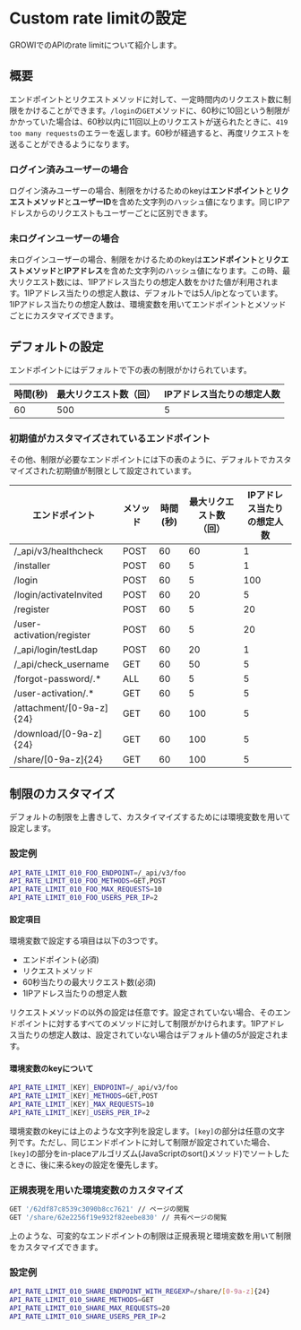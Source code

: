# Custom rate limitの設定

GROWIでのAPIのrate limitについて紹介します。

## 概要

エンドポイントとリクエストメソッドに対して、一定時間内のリクエスト数に制限をかけることができます。`/login`の`GET`メソッドに、60秒に10回という制限がかかっていた場合は、60秒以内に11回以上のリクエストが送られたときに、`419 too many requests`のエラーを返します。60秒が経過すると、再度リクエストを送ることができるようになります。


### ログイン済みユーザーの場合

ログイン済みユーザーの場合、制限をかけるためのkeyは**エンドポイント**と**リクエストメソッド**と**ユーザーID**を含めた文字列のハッシュ値になります。同じIPアドレスからのリクエストもユーザーごとに区別できます。

### 未ログインユーザーの場合

未ログインユーザーの場合、制限をかけるためのkeyは**エンドポイント**と**リクエストメソッド**と**IPアドレス**を含めた文字列のハッシュ値になります。この時、最大リクエスト数には、1IPアドレス当たりの想定人数をかけた値が利用されます。1IPアドレス当たりの想定人数は、デフォルトでは5人/ipとなっています。1IPアドレス当たりの想定人数は、環境変数を用いてエンドポイントとメソッドごとにカスタマイズできます。

## デフォルトの設定


エンドポイントにはデフォルトで下の表の制限がかけられています。

| 時間(秒) | 最大リクエスト数（回） | IPアドレス当たりの想定人数 |
| -------- | ---------------------- | -------------------------- |
| 60       | 500                    | 5                          |


### 初期値がカスタマイズされているエンドポイント

その他、制限が必要なエンドポイントには下の表のように、デフォルトでカスタマイズされた初期値が制限として設定されています。

| エンドポイント            | メソッド | 時間(秒) | 最大リクエスト数（回） | IPアドレス当たりの想定人数 |
| ------------------------- | -------- | -------- | ---------------------- | -------------------------- |
| /_api/v3/healthcheck      | POST     | 60       | 60                     | 1                          |
| /installer                | POST     | 60       | 5                      | 1                          |
| /login                    | POST     | 60       | 5                      | 100                        |
| /login/activateInvited    | POST     | 60       | 20                     | 5                          |
| /register                 | POST     | 60       | 5                      | 20                         |
| /user-activation/register | POST     | 60       | 5                      | 20                         |
| /_api/login/testLdap      | POST     | 60       | 20                     | 1                          |
| /_api/check_username      | GET      | 60       | 50                     | 5                          |
| /forgot-password/.*       | ALL      | 60       | 5                      | 5                          |
| /user-activation/.*       | GET      | 60       | 5                      | 5                          |
| /attachment/[0-9a-z]{24}  | GET      | 60       | 100                    | 5                          |
| /download/[0-9a-z]{24}    | GET      | 60       | 100                    | 5                          |
| /share/[0-9a-z]{24}       | GET      | 60       | 100                    | 5                          |



## 制限のカスタマイズ

デフォルトの制限を上書きして、カスタイマイズするためには環境変数を用いて設定します。

### 設定例

``` bash
API_RATE_LIMIT_010_FOO_ENDPOINT=/_api/v3/foo
API_RATE_LIMIT_010_FOO_METHODS=GET,POST
API_RATE_LIMIT_010_FOO_MAX_REQUESTS=10
API_RATE_LIMIT_010_FOO_USERS_PER_IP=2
```

#### 設定項目

環境変数で設定する項目は以下の3つです。

- エンドポイント(必須)
- リクエストメソッド
- 60秒当たりの最大リクエスト数(必須)
- 1IPアドレス当たりの想定人数

リクエストメソッドの以外の設定は任意です。設定されていない場合、そのエンドポイントに対するすべてのメソッドに対して制限がかけられます。1IPアドレス当たりの想定人数は、設定されていない場合はデフォルト値の5が設定されます。

#### 環境変数のkeyについて

``` bash
API_RATE_LIMIT_[KEY]_ENDPOINT=/_api/v3/foo
API_RATE_LIMIT_[KEY]_METHODS=GET,POST
API_RATE_LIMIT_[KEY]_MAX_REQUESTS=10
API_RATE_LIMIT_[KEY]_USERS_PER_IP=2
```

環境変数のkeyには上のような文字列を設定します。`[key]`の部分は任意の文字列です。ただし、同じエンドポイントに対して制限が設定されていた場合、`[key]`の部分をin-placeアルゴリズム(JavaScriptのsort()メソッド)でソートしたときに、後に来るkeyの設定を優先します。


### 正規表現を用いた環境変数のカスタマイズ

``` bash
GET '/62df87c8539c3090b8cc7621' // ページの閲覧
GET '/share/62e2256f19e932f82eebe830' // 共有ページの閲覧
```

上のような、可変的なエンドポイントの制限は正規表現と環境変数を用いて制限をカスタマイズできます。

### 設定例

``` bash
API_RATE_LIMIT_010_SHARE_ENDPOINT_WITH_REGEXP=/share/[0-9a-z]{24}
API_RATE_LIMIT_010_SHARE_METHODS=GET
API_RATE_LIMIT_010_SHARE_MAX_REQUESTS=20
API_RATE_LIMIT_010_SHARE_USERS_PER_IP=2
```

